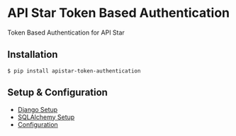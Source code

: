 # API Star Token Based Authentication

Token Based Authentication for API Star

## Installation

```
$ pip install apistar-token-authentication
```

## Setup & Configuration

- [Django Setup](docs/DJANGO_SETUP.md)
- [SQLAlchemy Setup](docs/SQLALCHEMY_SETUP.md)
- [Configuration](docs/CONFIGURATION.md)
